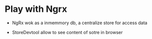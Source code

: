 # Play with Ngrx

- NgRx wok as a inmemmory db, a centralize store for access data

- StoreDevtool allow to see content of sotre in browser